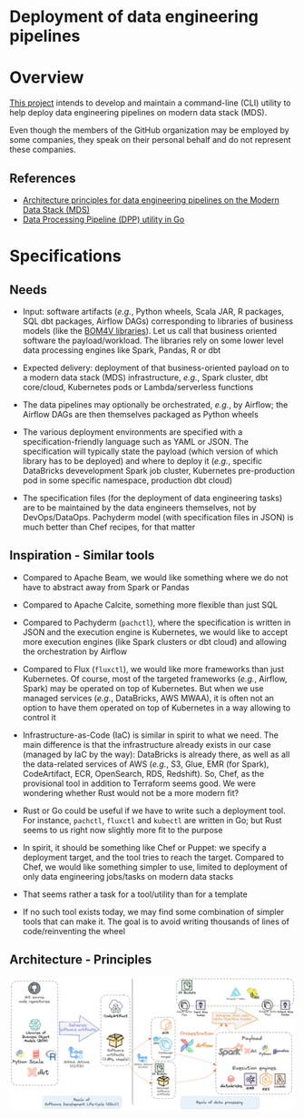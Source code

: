 Deployment of data engineering pipelines
========================================

# Overview
[This project](https://github.com/data-engineering-helpers/data-pipeline-deployment)
intends to develop and maintain a command-line (CLI) utility to help deploy
data engineering pipelines on modern data stack (MDS).

Even though the members of the GitHub organization may be employed by
some companies, they speak on their personal behalf and do not represent
these companies.

## References
* [Architecture principles for data engineering pipelines on the Modern Data Stack (MDS)](https://github.com/data-engineering-helpers/architecture-principles)
* [Data Processing Pipeline (DPP) utility in Go](https://github.com/data-engineering-helpers/dppctl)

# Specifications

## Needs
* Input: software artifacts (_e.g._, Python wheels, Scala JAR, R packages, SQL dbt packages,
  Airflow DAGs) corresponding to libraries of business models (like the
  [BOM4V libraries](https://github.com/bom4v/metamodels)).
  Let us call that business oriented software the payload/workload.
  The libraries rely on some lower level data processing engines like Spark, Pandas, R
  or dbt
  
* Expected delivery: deployment of that business-oriented payload on to
  a modern data stack (MDS) infrastructure, _e.g._, Spark cluster,
  dbt core/cloud, Kubernetes pods or Lambda/serverless functions

* The data pipelines may optionally be orchestrated, _e.g._, by Airflow;
  the Airflow DAGs are then themselves packaged as Python wheels

* The various deployment environments are specified with a specification-friendly language
  such as YAML or JSON. The specification will typically state the payload (which version
  of which library has to be deployed) and where to deploy it (_e.g._, specific DataBricks
  devevelopment Spark job cluster, Kubernetes pre-production pod in some specific namespace,
  production dbt cloud)

* The specification files (for the deployment of data engineering tasks) are to be maintained
  by the data engineers themselves, not by DevOps/DataOps. Pachyderm model (with specification
  files in JSON) is much better than Chef recipes, for that matter

## Inspiration - Similar tools
* Compared to Apache Beam, we would like something where we do not have to abstract away
  from Spark or Pandas

* Compared to Apache Calcite, something more flexible than just SQL

* Compared to Pachyderm (`pachctl`), where the specification is written in JSON
  and the execution engine is Kubernetes, we would like to accept more
  execution engines (like Spark clusters or dbt cloud) and allowing
  the orchestration by Airflow

* Compared to Flux (`fluxctl`), we would like more frameworks than just Kubernetes. Of course,
  most of the targeted frameworks (_e.g._, Airflow, Spark) may be operated on top of Kubernetes.
  But when we use managed services (_e.g._, DataBricks, AWS MWAA), it is often not an option
  to have them operated on top of Kubernetes in a way allowing to control it

* Infrastructure-as-Code (IaC) is similar in spirit to what we need.
  The main difference is that the infrastructure already exists in our case (managed
  by IaC by the way): DataBricks is already there, as well as all the data-related services
  of AWS (_e.g._, S3, Glue, EMR (for Spark), CodeArtifact, ECR, OpenSearch, RDS, Redshift).
  So, Chef, as the provisional tool in addition to Terraform seems good.
  We were wondering whether Rust would not be a more modern fit?

* Rust or Go could be useful if we have to write such a deployment tool.
  For instance, `pachctl`, `fluxctl` and `kubectl` are written in Go;
  but Rust seems to us right now slightly more fit to the purpose

* In spirit, it should be something like Chef or Puppet: we specify a deployment target,
  and the tool tries to reach the target. Compared to Chef, we would like something simpler
  to use, limited to deployment of only data engineering jobs/tasks on modern data stacks

* That seems rather a task for a tool/utility than for a template

* If no such tool exists today, we may find some combination of simpler tools that
  can make it. The goal is to avoid writing thousands of lines of code/reinventing
  the wheel

## Architecture - Principles

![Data Platform - Principles - Data Engineering](https://github.com/data-engineering-helpers/architecture-principles/blob/main/diagrams/material/Data%20Platform%20-%20Principles%20-%20Data%20Engineering%20-%202023-01%20-%20v1.0.png)

